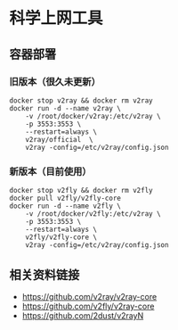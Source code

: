 # 科学上网工具


## 容器部署 

### 旧版本（很久未更新）
```
docker stop v2ray && docker rm v2ray
docker run -d --name v2ray \
    -v /root/docker/v2ray:/etc/v2ray \
    -p 3553:3553 \
    --restart=always \
    v2ray/official  \
    v2ray -config=/etc/v2ray/config.json
```

### 新版本（目前使用）
```
docker stop v2fly && docker rm v2fly
docker pull v2fly/v2fly-core
docker run -d --name v2fly \
    -v /root/docker/v2fly:/etc/v2ray \
    -p 3553:3553 \
    --restart=always \
    v2fly/v2fly-core \
    v2ray -config=/etc/v2ray/config.json
```


## 相关资料链接


- https://github.com/v2ray/v2ray-core
- https://github.com/v2fly/v2ray-core
- https://github.com/2dust/v2rayN